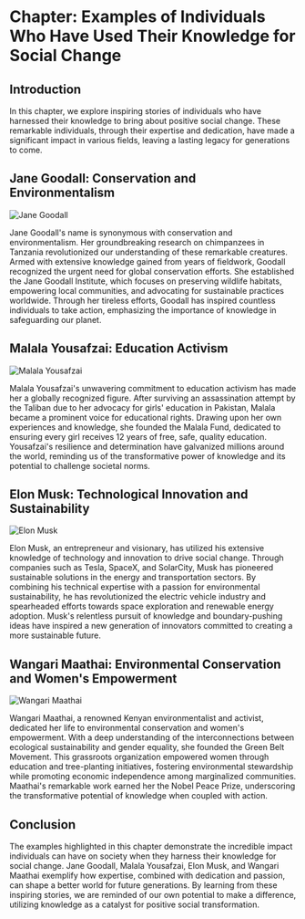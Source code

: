 Chapter: Examples of Individuals Who Have Used Their Knowledge for Social Change
================================================================================

Introduction
------------

In this chapter, we explore inspiring stories of individuals who have harnessed their knowledge to bring about positive social change. These remarkable individuals, through their expertise and dedication, have made a significant impact in various fields, leaving a lasting legacy for generations to come.

Jane Goodall: Conservation and Environmentalism
-----------------------------------------------

![Jane Goodall](https://example.com/jane-goodall-image.jpg)

Jane Goodall's name is synonymous with conservation and environmentalism. Her groundbreaking research on chimpanzees in Tanzania revolutionized our understanding of these remarkable creatures. Armed with extensive knowledge gained from years of fieldwork, Goodall recognized the urgent need for global conservation efforts. She established the Jane Goodall Institute, which focuses on preserving wildlife habitats, empowering local communities, and advocating for sustainable practices worldwide. Through her tireless efforts, Goodall has inspired countless individuals to take action, emphasizing the importance of knowledge in safeguarding our planet.

Malala Yousafzai: Education Activism
------------------------------------

![Malala Yousafzai](https://example.com/malala-yousafzai-image.jpg)

Malala Yousafzai's unwavering commitment to education activism has made her a globally recognized figure. After surviving an assassination attempt by the Taliban due to her advocacy for girls' education in Pakistan, Malala became a prominent voice for educational rights. Drawing upon her own experiences and knowledge, she founded the Malala Fund, dedicated to ensuring every girl receives 12 years of free, safe, quality education. Yousafzai's resilience and determination have galvanized millions around the world, reminding us of the transformative power of knowledge and its potential to challenge societal norms.

Elon Musk: Technological Innovation and Sustainability
------------------------------------------------------

![Elon Musk](https://example.com/elon-musk-image.jpg)

Elon Musk, an entrepreneur and visionary, has utilized his extensive knowledge of technology and innovation to drive social change. Through companies such as Tesla, SpaceX, and SolarCity, Musk has pioneered sustainable solutions in the energy and transportation sectors. By combining his technical expertise with a passion for environmental sustainability, he has revolutionized the electric vehicle industry and spearheaded efforts towards space exploration and renewable energy adoption. Musk's relentless pursuit of knowledge and boundary-pushing ideas have inspired a new generation of innovators committed to creating a more sustainable future.

Wangari Maathai: Environmental Conservation and Women's Empowerment
-------------------------------------------------------------------

![Wangari Maathai](https://example.com/wangari-maathai-image.jpg)

Wangari Maathai, a renowned Kenyan environmentalist and activist, dedicated her life to environmental conservation and women's empowerment. With a deep understanding of the interconnections between ecological sustainability and gender equality, she founded the Green Belt Movement. This grassroots organization empowered women through education and tree-planting initiatives, fostering environmental stewardship while promoting economic independence among marginalized communities. Maathai's remarkable work earned her the Nobel Peace Prize, underscoring the transformative potential of knowledge when coupled with action.

Conclusion
----------

The examples highlighted in this chapter demonstrate the incredible impact individuals can have on society when they harness their knowledge for social change. Jane Goodall, Malala Yousafzai, Elon Musk, and Wangari Maathai exemplify how expertise, combined with dedication and passion, can shape a better world for future generations. By learning from these inspiring stories, we are reminded of our own potential to make a difference, utilizing knowledge as a catalyst for positive social transformation.
